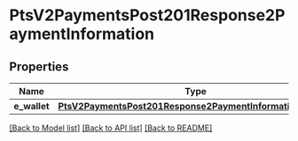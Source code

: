 # PtsV2PaymentsPost201Response2PaymentInformation

## Properties
Name | Type | Description | Notes
------------ | ------------- | ------------- | -------------
**e_wallet** | [**PtsV2PaymentsPost201Response2PaymentInformationEWallet**](PtsV2PaymentsPost201Response2PaymentInformationEWallet.md) |  | [optional] 

[[Back to Model list]](../README.md#documentation-for-models) [[Back to API list]](../README.md#documentation-for-api-endpoints) [[Back to README]](../README.md)


